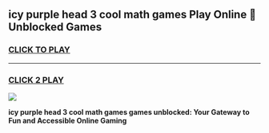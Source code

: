 
## icy purple head 3 cool math games Play Online 👋 Unblocked Games
<h3>
<a href="https://news.freeplayer.one?title=icy_purple_head_3_cool_math_games&ref=17CMG">CLICK TO PLAY</a></h3>
<hr>

<h3>
<a href="https://news.freeplayer.one?title=icy_purple_head_3_cool_math_games&ref=17CMG">CLICK 2 PLAY</a>
  
</h3>

<a href="https://news.freeplayer.one?title=icy_purple_head_3_cool_math_games&ref=17CMG/"><img src="https://clearcache.store/games.png"></a>


**icy purple head 3 cool math games games unblocked: Your Gateway to Fun and Accessible Online Gaming**
